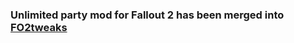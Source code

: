 ### Unlimited party mod for Fallout 2 has been merged into [FO2tweaks](https://github.com/BGforgeNet/fo2tweaks)
